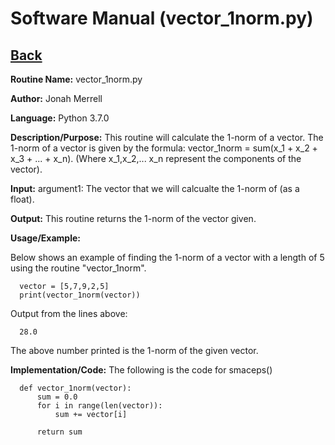 # Software Manual (vector_1norm.py)

## [Back](../softwaremanual)

**Routine Name:**           vector_1norm.py

**Author:** Jonah Merrell

**Language:** Python 3.7.0

**Description/Purpose:** This routine will calculate the 1-norm of a vector. The 1-norm of a vector is
 given by the formula: vector_1norm = sum(x_1 + x_2 + x_3 + ... + x_n). (Where x_1,x_2,...
 x_n represent the components of the vector).

**Input:** argument1: The vector that we will calcualte the 1-norm of (as a float).

**Output:** This routine returns the 1-norm of the vector given.

**Usage/Example:**

Below shows an example of finding the 1-norm of a vector with a length of 5 using the routine "vector_1norm". 

      vector = [5,7,9,2,5]
      print(vector_1norm(vector))

Output from the lines above:

      28.0

The above number printed is the 1-norm of the given vector.

**Implementation/Code:** The following is the code for smaceps()


      def vector_1norm(vector):
          sum = 0.0
          for i in range(len(vector)):
              sum += vector[i]
      
          return sum
